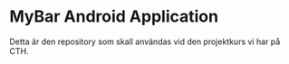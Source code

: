 ﻿MyBar Android Application
=========================

Detta är den repository som skall användas vid den projektkurs vi har på CTH.
